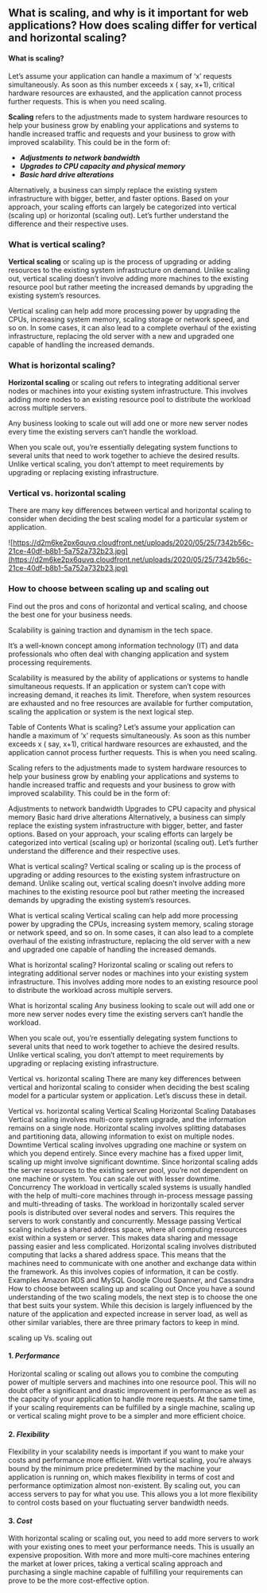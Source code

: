 ## What is scaling, and why is it important for web applications? How does scaling differ for vertical and horizontal scaling?

#### What is scaling?

Let’s assume your application can handle a maximum of ‘x’ requests simultaneously. As soon as this number exceeds x ( say, x+1), critical hardware resources are exhausted, and the application cannot process further requests. This is when you need scaling.

**Scaling** refers to the adjustments made to system hardware resources to help your business grow by enabling your applications and systems to handle increased traffic and requests and your business to grow with improved scalability. This could be in the form of:

- **_Adjustments to network bandwidth_**
- **_Upgrades to CPU capacity and physical memory_**
- **_Basic hard drive alterations_**

Alternatively, a business can simply replace the existing system infrastructure with bigger, better, and faster options. Based on your approach, your scaling efforts can largely be categorized into vertical (scaling up) or horizontal (scaling out). Let’s further understand the difference and their respective uses.

### What is vertical scaling?

**Vertical scaling** or scaling up is the process of upgrading or adding resources to the existing system infrastructure on demand. Unlike scaling out, vertical scaling doesn’t involve adding more machines to the existing resource pool but rather meeting the increased demands by upgrading the existing system’s resources.

Vertical scaling can help add more processing power by upgrading the CPUs, increasing system memory, scaling storage or network speed, and so on. In some cases, it can also lead to a complete overhaul of the existing infrastructure, replacing the old server with a new and upgraded one capable of handling the increased demands.

### What is horizontal scaling?

**Horizontal scaling** or scaling out refers to integrating additional server nodes or machines into your existing system infrastructure. This involves adding more nodes to an existing resource pool to distribute the workload across multiple servers.

Any business looking to scale out will add one or more new server nodes every time the existing servers can’t handle the workload.

When you scale out, you’re essentially delegating system functions to several units that need to work together to achieve the desired results. Unlike vertical scaling, you don’t attempt to meet requirements by upgrading or replacing existing infrastructure.

### Vertical vs. horizontal scaling

There are many key differences between vertical and horizontal scaling to consider when deciding the best scaling model for a particular system or application.

![https://d2m6ke2px6quvq.cloudfront.net/uploads/2020/05/25/7342b56c-21ce-40df-b8b1-5a752a732b23.jpg](https://d2m6ke2px6quvq.cloudfront.net/uploads/2020/05/25/7342b56c-21ce-40df-b8b1-5a752a732b23.jpg)

### How to choose between scaling up and scaling out

Find out the pros and cons of horizontal and vertical scaling, and choose the best one for your business needs.

Scalability is gaining traction and dynamism in the tech space.

It’s a well-known concept among information technology (IT) and data professionals who often deal with changing application and system processing requirements.

Scalability is measured by the ability of applications or systems to handle simultaneous requests. If an application or system can’t cope with increasing demand, it reaches its limit. Therefore, when system resources are exhausted and no free resources are available for further computation, scaling the application or system is the next logical step.

Table of Contents
What is scaling?
Let’s assume your application can handle a maximum of ‘x’ requests simultaneously. As soon as this number exceeds x ( say, x+1), critical hardware resources are exhausted, and the application cannot process further requests. This is when you need scaling.

Scaling refers to the adjustments made to system hardware resources to help your business grow by enabling your applications and systems to handle increased traffic and requests and your business to grow with improved scalability. This could be in the form of:

Adjustments to network bandwidth
Upgrades to CPU capacity and physical memory
Basic hard drive alterations
Alternatively, a business can simply replace the existing system infrastructure with bigger, better, and faster options. Based on your approach, your scaling efforts can largely be categorized into vertical (scaling up) or horizontal (scaling out). Let’s further understand the difference and their respective uses.

What is vertical scaling?
Vertical scaling or scaling up is the process of upgrading or adding resources to the existing system infrastructure on demand. Unlike scaling out, vertical scaling doesn’t involve adding more machines to the existing resource pool but rather meeting the increased demands by upgrading the existing system’s resources.

What is vertical scaling
Vertical scaling can help add more processing power by upgrading the CPUs, increasing system memory, scaling storage or network speed, and so on. In some cases, it can also lead to a complete overhaul of the existing infrastructure, replacing the old server with a new and upgraded one capable of handling the increased demands.

What is horizontal scaling?
Horizontal scaling or scaling out refers to integrating additional server nodes or machines into your existing system infrastructure. This involves adding more nodes to an existing resource pool to distribute the workload across multiple servers.

What is horizontal scaling
Any business looking to scale out will add one or more new server nodes every time the existing servers can’t handle the workload.

When you scale out, you’re essentially delegating system functions to several units that need to work together to achieve the desired results. Unlike vertical scaling, you don’t attempt to meet requirements by upgrading or replacing existing infrastructure.

Vertical vs. horizontal scaling
There are many key differences between vertical and horizontal scaling to consider when deciding the best scaling model for a particular system or application. Let’s discuss these in detail.

Vertical vs. horizontal scaling
Vertical Scaling Horizontal Scaling
Databases Vertical scaling involves multi-core system upgrade, and the information remains on a single node. Horizontal scaling involves splitting databases and partitioning data, allowing information to exist on multiple nodes.
Downtime Vertical scaling involves upgrading one machine or system on which you depend entirely. Since every machine has a fixed upper limit, scaling up might involve significant downtime. Since horizontal scaling adds the server resources to the existing server pool, you’re not dependent on one machine or system. You can scale out with lesser downtime.
Concurrency The workload in vertically scaled systems is usually handled with the help of multi-core machines through in-process message passing and multi-threading of tasks. The workload in horizontally scaled server pools is distributed over several nodes and servers. This requires the servers to work constantly and concurrently.
Message passing Vertical scaling includes a shared address space, where all computing resources exist within a system or server. This makes data sharing and message passing easier and less complicated. Horizontal scaling involves distributed computing that lacks a shared address space. This means that the machines need to communicate with one another and exchange data within the framework. As this involves copies of information, it can be costly.
Examples Amazon RDS and MySQL Google Cloud Spanner, and Cassandra
How to choose between scaling up and scaling out
Once you have a sound understanding of the two scaling models, the next step is to choose the one that best suits your system. While this decision is largely influenced by the nature of the application and expected increase in server load, as well as other similar variables, there are three primary factors to keep in mind.

scaling up Vs. scaling out

#### 1. **_Performance_**

Horizontal scaling or scaling out allows you to combine the computing power of multiple servers and machines into one resource pool. This will no doubt offer a significant and drastic improvement in performance as well as the capacity of your application to handle more requests. At the same time, if your scaling requirements can be fulfilled by a single machine, scaling up or vertical scaling might prove to be a simpler and more efficient choice.

#### 2. **_Flexibility_**

Flexibility in your scalability needs is important if you want to make your costs and performance more efficient. With vertical scaling, you’re always bound by the minimum price predetermined by the machine your application is running on, which makes flexibility in terms of cost and performance optimization almost non-existent. By scaling out, you can access servers to pay for what you use. This allows you a lot more flexibility to control costs based on your fluctuating server bandwidth needs.

#### 3. **_Cost_**

With horizontal scaling or scaling out, you need to add more servers to work with your existing ones to meet your performance needs. This is usually an expensive proposition. With more and more multi-core machines entering the market at lower prices, taking a vertical scaling approach and purchasing a single machine capable of fulfilling your requirements can prove to be the more cost-effective option.
